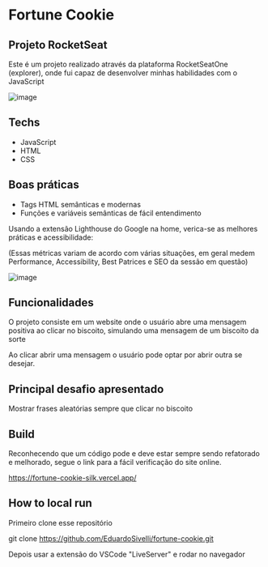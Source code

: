 # Fortune Cookie

## Projeto RocketSeat

Este é um projeto realizado através da plataforma RocketSeatOne (explorer), onde fui capaz de desenvolver minhas habilidades com o JavaScript 

![image](https://i.imgur.com/HEyVNFc.png)

## Techs

- JavaScript
- HTML
- CSS

## Boas práticas

- Tags HTML semânticas e modernas
- Funções e variáveis semânticas de fácil entendimento

Usando a extensão Lighthouse do Google na home, verica-se as melhores práticas e acessibilidade:

(Essas métricas variam de acordo com várias situações, em geral medem Performance, Accessibility, Best Patrices e SEO da sessão em questão)

![image](https://i.imgur.com/4pgApcz.png)

## Funcionalidades

O projeto consiste em um website onde o usuário abre uma mensagem positiva ao clicar no biscoito, simulando uma mensagem de um biscoito da sorte

Ao clicar abrir uma mensagem o usuário pode optar por abrir outra se desejar.

## Principal desafio apresentado

Mostrar frases aleatórias sempre que clicar no biscoito

## Build

Reconhecendo que um código pode e deve estar sempre sendo refatorado e melhorado, segue o link para a fácil verificação do site online.

https://fortune-cookie-silk.vercel.app/

## How to local run

Primeiro clone esse repositório

git clone https://github.com/EduardoSivelli/fortune-cookie.git

Depois usar a extensão do VSCode "LiveServer" e rodar no navegador